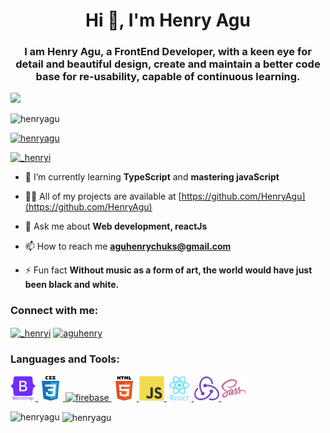 <h1 align="center">Hi 👋, I'm Henry Agu</h1>
<h3 align="center">I am Henry Agu, a FrontEnd Developer, with a keen eye for detail and beautiful design, create and maintain a better code base for re-usability, capable of continuous learning.</h3>
<img src="https://camo.githubusercontent.com/7de37139d0b4c1ce40865e799b446c0e963a3dd8fb68d239707237c40604fa3d/68747470733a2f2f63646e2e6472696262626c652e636f6d2f75736572732f3733303730332f73637265656e73686f74732f363538313234332f6176656e746f2e676966" />

<p align="left"> <img src="https://komarev.com/ghpvc/?username=henryagu&label=Profile%20views&color=0e75b6&style=flat" alt="henryagu" /> </p>

<p align="left"> <a href="https://github.com/ryo-ma/github-profile-trophy"><img src="https://github-profile-trophy.vercel.app/?username=henryagu" alt="henryagu" /></a> </p>

<p align="left"> <a href="https://twitter.com/_henryi" target="blank"><img src="https://img.shields.io/twitter/follow/_henryi?logo=twitter&style=for-the-badge" alt="_henryi" /></a> </p>

- 🌱 I’m currently learning **TypeScript** and **mastering javaScript**

- 👨‍💻 All of my projects are available at [https://github.com/HenryAgu](https://github.com/HenryAgu)

- 💬 Ask me about **Web development, reactJs**

- 📫 How to reach me **aguhenrychuks@gmail.com**

- ⚡ Fun fact **Without music as a form of art, the world would have just been black and white.**

<h3 align="left">Connect with me:</h3>
<p align="left">
<a href="https://twitter.com/_henryi" target="blank"><img align="center" src="https://raw.githubusercontent.com/rahuldkjain/github-profile-readme-generator/master/src/images/icons/Social/twitter.svg" alt="_henryi" height="30" width="40" /></a>
<a href="https://linkedin.com/in/aguhenry" target="blank"><img align="center" src="https://raw.githubusercontent.com/rahuldkjain/github-profile-readme-generator/master/src/images/icons/Social/linked-in-alt.svg" alt="aguhenry" height="30" width="40" /></a>
</p>

<h3 align="left">Languages and Tools:</h3>
<p align="left"> <a href="https://getbootstrap.com" target="_blank" rel="noreferrer"> <img src="https://raw.githubusercontent.com/devicons/devicon/master/icons/bootstrap/bootstrap-plain-wordmark.svg" alt="bootstrap" width="40" height="40"/> </a> <a href="https://www.w3schools.com/css/" target="_blank" rel="noreferrer"> <img src="https://raw.githubusercontent.com/devicons/devicon/master/icons/css3/css3-original-wordmark.svg" alt="css3" width="40" height="40"/> </a> <a href="https://firebase.google.com/" target="_blank" rel="noreferrer"> <img src="https://www.vectorlogo.zone/logos/firebase/firebase-icon.svg" alt="firebase" width="40" height="40"/> </a> <a href="https://www.w3.org/html/" target="_blank" rel="noreferrer"> <img src="https://raw.githubusercontent.com/devicons/devicon/master/icons/html5/html5-original-wordmark.svg" alt="html5" width="40" height="40"/> </a> <a href="https://developer.mozilla.org/en-US/docs/Web/JavaScript" target="_blank" rel="noreferrer"> <img src="https://raw.githubusercontent.com/devicons/devicon/master/icons/javascript/javascript-original.svg" alt="javascript" width="40" height="40"/> </a> <a href="https://reactjs.org/" target="_blank" rel="noreferrer"> <img src="https://raw.githubusercontent.com/devicons/devicon/master/icons/react/react-original-wordmark.svg" alt="react" width="40" height="40"/> </a> <a href="https://redux.js.org" target="_blank" rel="noreferrer"> <img src="https://raw.githubusercontent.com/devicons/devicon/master/icons/redux/redux-original.svg" alt="redux" width="40" height="40"/> </a> <a href="https://sass-lang.com" target="_blank" rel="noreferrer"> <img src="https://raw.githubusercontent.com/devicons/devicon/master/icons/sass/sass-original.svg" alt="sass" width="40" height="40"/> </a> </p>

<p><img align="left" src="https://github-readme-stats.vercel.app/api/top-langs?username=henryagu&show_icons=true&locale=en&layout=compact" alt="henryagu" /></p>

<p>&nbsp;<img align="center" src="https://github-readme-stats.vercel.app/api?username=henryagu&show_icons=true&locale=en" alt="henryagu" /></p>

